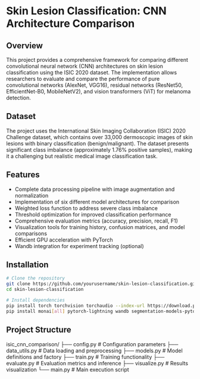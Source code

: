 # Skin Lesion Classification: CNN Architecture Comparison

## Overview

This project provides a comprehensive framework for comparing different convolutional neural network (CNN) architectures on skin lesion classification using the ISIC 2020 dataset. The implementation allows researchers to evaluate and compare the performance of pure convolutional networks (AlexNet, VGG16), residual networks (ResNet50, EfficientNet-B0, MobileNetV2), and vision transformers (ViT) for melanoma detection.

## Dataset

The project uses the International Skin Imaging Collaboration (ISIC) 2020 Challenge dataset, which contains over 33,000 dermoscopic images of skin lesions with binary classification (benign/malignant). The dataset presents significant class imbalance (approximately 1.76% positive samples), making it a challenging but realistic medical image classification task.

## Features

- Complete data processing pipeline with image augmentation and normalization
- Implementation of six different model architectures for comparison
- Weighted loss function to address severe class imbalance
- Threshold optimization for improved classification performance
- Comprehensive evaluation metrics (accuracy, precision, recall, F1)
- Visualization tools for training history, confusion matrices, and model comparisons
- Efficient GPU acceleration with PyTorch
- Wandb integration for experiment tracking (optional)

## Installation

```bash
# Clone the repository
git clone https://github.com/yourusername/skin-lesion-classification.git
cd skin-lesion-classification

# Install dependencies
pip install torch torchvision torchaudio --index-url https://download.pytorch.org/whl/cu118
pip install monai[all] pytorch-lightning wandb segmentation-models-pytorch opencv-python pandas matplotlib
```

## Project Structure
isic_cnn_comparison/
├── config.py           # Configuration parameters
├── data_utils.py       # Data loading and preprocessing
├── models.py           # Model definitions and factory
├── train.py            # Training functionality
├── evaluate.py         # Evaluation metrics and inference
├── visualize.py        # Results visualization
└── main.py             # Main execution script
